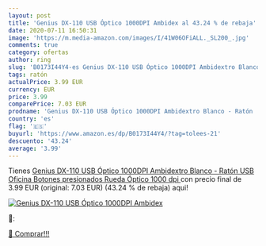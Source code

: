 ```yaml
---
layout: post
title: 'Genius DX-110 USB Óptico 1000DPI Ambidex al 43.24 % de rebaja'
date: 2020-07-11 16:50:31
image: 'https://m.media-amazon.com/images/I/41W06OFiALL._SL200_.jpg'
comments: true
category: ofertas
author: ring
slug: 'B0173I44Y4-es Genius DX-110 USB Óptico 1000DPI Ambidextro Blanco - Ratón...'
tags: ratón
actualPrice: 3.99 EUR
currency: EUR
price: 3.99
comparePrice: 7.03 EUR
prodname: 'Genius DX-110 USB Óptico 1000DPI Ambidextro Blanco - Ratón  USB  Oficina  Botones presionados  Rueda  Óptico  1000 dpi '
country: 'es'
flag: '🇪🇸'
buyurl: 'https://www.amazon.es/dp/B0173I44Y4/?tag=tolees-21'
descuento: '43.24'
average: '3.99'
---
```


Tienes [Genius DX-110 USB Óptico 1000DPI Ambidextro Blanco - Ratón  USB  Oficina  Botones presionados  Rueda  Óptico  1000 dpi ](https://www.amazon.es/dp/B0173I44Y4/?tag=tolees-21) con precio final de  3.99 EUR (original: 7.03 EUR) (43.24 %  de rebaja) aqui!

[![Genius DX-110 USB Óptico 1000DPI Ambidex](https://m.media-amazon.com/images/I/41W06OFiALL._SL200_.jpg)](https://www.amazon.es/dp/B0173I44Y4/?tag=tolees-21)

🔎:


[🛒 Comprar!!!](https://www.amazon.es/dp/B0173I44Y4/?tag=tolees-21)
